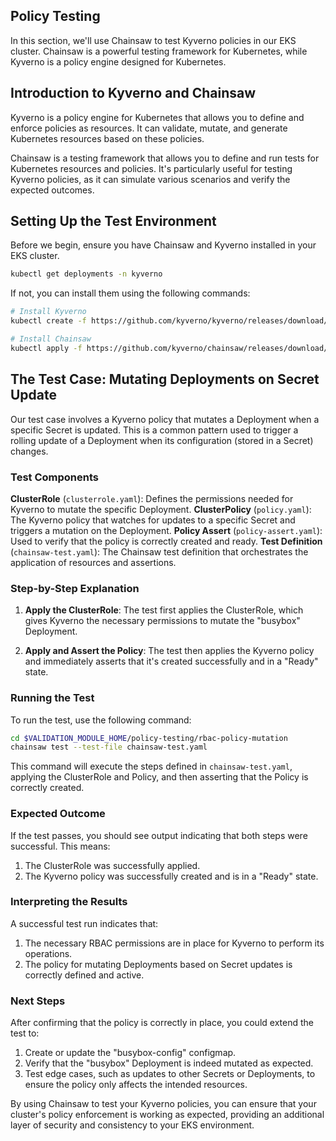 ## Policy Testing

In this section, we'll use Chainsaw to test Kyverno policies in our EKS cluster. Chainsaw is a powerful testing framework for Kubernetes, while Kyverno is a policy engine designed for Kubernetes.

## Introduction to Kyverno and Chainsaw

Kyverno is a policy engine for Kubernetes that allows you to define and enforce policies as resources. It can validate, mutate, and generate Kubernetes resources based on these policies.

Chainsaw is a testing framework that allows you to define and run tests for Kubernetes resources and policies. It's particularly useful for testing Kyverno policies, as it can simulate various scenarios and verify the expected outcomes.

## Setting Up the Test Environment

Before we begin, ensure you have Chainsaw and Kyverno installed in your EKS cluster.
```bash
kubectl get deployments -n kyverno
```
If not, you can install them using the following commands:
```bash
# Install Kyverno
kubectl create -f https://github.com/kyverno/kyverno/releases/download/v1.12.5/install.yaml

# Install Chainsaw
kubectl apply -f https://github.com/kyverno/chainsaw/releases/download/v0.2.9/install.yaml
```

## The Test Case: Mutating Deployments on Secret Update

Our test case involves a Kyverno policy that mutates a Deployment when a specific Secret is updated. This is a common pattern used to trigger a rolling update of a Deployment when its configuration (stored in a Secret) changes.

### Test Components

**ClusterRole** (`clusterrole.yaml`): Defines the permissions needed for Kyverno to mutate the specific Deployment.
**ClusterPolicy** (`policy.yaml`): The Kyverno policy that watches for updates to a specific Secret and triggers a mutation on the Deployment.
**Policy Assert** (`policy-assert.yaml`): Used to verify that the policy is correctly created and ready.
**Test Definition** (`chainsaw-test.yaml`): The Chainsaw test definition that orchestrates the application of resources and assertions.

### Step-by-Step Explanation

1. **Apply the ClusterRole**:
   The test first applies the ClusterRole, which gives Kyverno the necessary permissions to mutate the "busybox" Deployment.

2. **Apply and Assert the Policy**:
   The test then applies the Kyverno policy and immediately asserts that it's created successfully and in a "Ready" state.

### Running the Test

To run the test, use the following command:

```bash
cd $VALIDATION_MODULE_HOME/policy-testing/rbac-policy-mutation
chainsaw test --test-file chainsaw-test.yaml
```

This command will execute the steps defined in `chainsaw-test.yaml`, applying the ClusterRole and Policy, and then asserting that the Policy is correctly created.

### Expected Outcome

If the test passes, you should see output indicating that both steps were successful. This means:

1. The ClusterRole was successfully applied.
2. The Kyverno policy was successfully created and is in a "Ready" state.

### Interpreting the Results

A successful test run indicates that:

1. The necessary RBAC permissions are in place for Kyverno to perform its operations.
2. The policy for mutating Deployments based on Secret updates is correctly defined and active.

### Next Steps

After confirming that the policy is correctly in place, you could extend the test to:

1. Create or update the "busybox-config" configmap.
2. Verify that the "busybox" Deployment is indeed mutated as expected.
3. Test edge cases, such as updates to other Secrets or Deployments, to ensure the policy only affects the intended resources.

By using Chainsaw to test your Kyverno policies, you can ensure that your cluster's policy enforcement is working as expected, providing an additional layer of security and consistency to your EKS environment.
